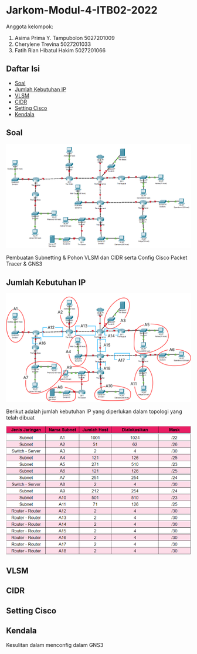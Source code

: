 # Jarkom-Modul-4-ITB02-2022

Anggota kelompok:

1. Asima Prima Y. Tampubolon 5027201009
2. Cherylene Trevina 5027201033
3. Fatih Rian Hibatul Hakim 5027201066

## Daftar Isi

* [Soal](#soal)
* [Jumlah Kebutuhan IP](#jumlah-kebutuhan-ip)
* [VLSM](#vlsm)
* [CIDR](#cidr)
* [Setting Cisco](#setting-cisco)
* [Kendala](#kendala)

## Soal

![Soal](images/soal.png)

Pembuatan Subnetting & Pohon VLSM dan CIDR serta Config Cisco Packet Tracer & GNS3

## Jumlah Kebutuhan IP

![VLSM](images/VLSM.png)

Berikut adalah jumlah kebutuhan IP yang diperlukan dalam topologi yang telah dibuat

![jumlah IP](images/jumlah%20IP.png)

## VLSM

## CIDR

## Setting Cisco

## Kendala

Kesulitan dalam menconfig dalam GNS3